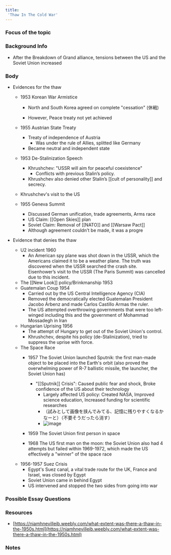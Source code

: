```yaml
---
title:
 'Thaw In The Cold War'
---
```


### Focus of the topic

### Background Info
- After the Breakdown of Grand alliance, tensions between the US and the Soviet Union increased

### Body
- Evidences for the thaw
    - 1953 Korean War Armistice
        - North and South Korea agreed on complete "cessation" (休戦)

        - However, Peace treaty not yet achieved
    - 1955 Austrian State Treaty
        - Treaty of independence of Austria
            - Was under the rule of Allies, splitted like Germany
        - Became neutral and independent state
    - 1953 De-Stalinization Speech
        - Khrushchev: "USSR will aim for peaceful coexistence"
            - Conflicts with previous Stalin’s policy.
        - Khrushchev also denied other Stalin’s [[cult of personality]] and secrecy.
    - Khrushchev's visit to the US

    - 1955 Geneva Summit
        - Discussed German unification, trade agreements, Arms race
        - US Claim: [[Open Skies]] plan
        - Soviet Claim: Removal of [[NATO]] and [[Warsaw Pact]]
        - Although agreement couldn't be made, it was a progre

- Evidence that denies the thaw
    - U2 incident 1960
        - An American spy plane was shot down in the USSR, which the Americans claimed it to be a weather plane. The truth was discovered when the USSR searched the crash site. Eisenhower’s visit to the USSR (The Paris Summit) was cancelled due to this incident.
    - The [[New Look]] policy/Brinkmanship 1953
    - Guatemalan Coup 1954
        - Carried out by the US Central Intelligence Agency (CIA)
        - Removed the democratically elected Guatemalan President Jacobo Árbenz and made Carlos Castillo Armas the ruler.
        - The US attempted overthrowing governments that were too left-winged including this and the government of Mohammad Mossadegh in Iran
    - Hungarian Uprising 1956
        - The attempt of Hungary to get out of the Soviet Union's control.
        - Khrushchev, despite his policy (de-Stalinization), tried to suppress the uprise with force.
    - The Space Race
        - 1957 The Soviet Union launched Sputnik: the first man-made object to be placed into the Earth's orbit (also proved the overwhelming power of R-7 ballistic missile, the launcher, the Soviet Union has)
            - "[[Sputnik]] Crisis": Caused public fear and shock, Broke confidence of the US about their technology
                - Largely affected US policy: Created NASA, Improved science education, Increased funding for scientific researches
                - （試みとして画像を挟んでみてる、記憶に残りやすくなるかなーと）（不要そうだったら消す）
                - ![image](https://gyazo.com/457a657ce748a123a87cbed81e3964e9/thumb/1000)

        - 1959 The Soviet Union first person in space
        - 1968 The US first man on the moon: the Soviet Union also had 4 attempts but failed within 1969-1972, which made the US effectively a "winner" of the space race
    - 1956-1957 Suez Crisis
        - Egypt's Suez canal, a vital trade route for the UK, France and Israel, was closed by Egypt
        - Soviet Union came in behind Egypt
        - US intervened and stopped the two sides from going into war
### Possible Essay Questions

### Resources
- [https://niamhnevilleib.weebly.com/what-extent-was-there-a-thaw-in-the-1950s.html](https://niamhnevilleib.weebly.com/what-extent-was-there-a-thaw-in-the-1950s.html)
### Notes